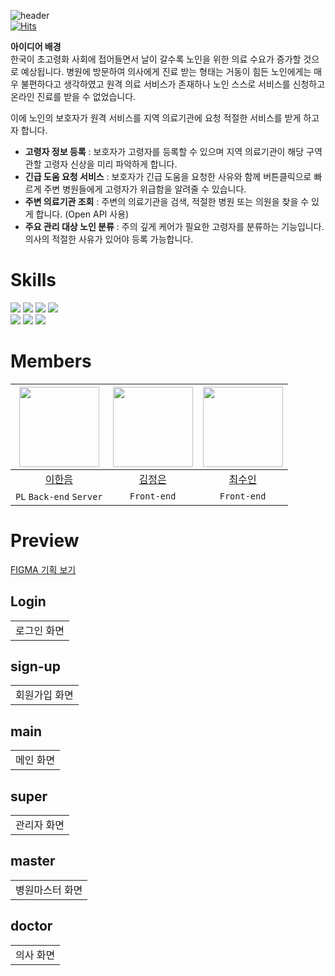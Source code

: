 ![header](https://capsule-render.vercel.app/api?type=waving&color=gradient&animation=twinkling&height=230&text=2024%20한국스마트정보교육원%20SW경진대회%20&desc=Team.%20C-Lab&fontSize=40&fontAlign=50&fontAlignY=33&descSize=20&descAlign=50&descAlignY=55)  
[![Hits](https://hits.seeyoufarm.com/api/count/incr/badge.svg?url=https%3A%2F%2Fgithub.com%2Fslo-saeng&count_bg=%23F2E6D6&title_bg=%23FCBA69&icon=&icon_color=%23FCBA69&title=hits&edge_flat=false)](https://hits.seeyoufarm.com)

 **아이디어 배경** <br/>
한국이 초고령화 사회에 접어들면서 날이 갈수록 노인을 위한 의료 수요가 증가할 것으로 예상됩니다. 병원에 방문하여 의사에게 진료 받는 형태는 거동이 힘든 노인에게는 매우 불편하다고 생각하였고 원격 의료 서비스가 존재하나 노인 스스로 서비스를 신청하고 온라인 진료를 받을 수 없었습니다.

이에 노인의 보호자가 원격 서비스를 지역 의료기관에 요청 적절한 서비스를 받게 하고자 합니다.

- **고령자 정보 등록**
: 보호자가 고령자를 등록할 수 있으며 지역 의료기관이 해당 구역 관할 고령자 신상을 미리 파악하게 합니다.
- **긴급 도움 요청 서비스**
: 보호자가 긴급 도움을 요청한 사유와 함께 버튼클릭으로 빠르게 주변 병원들에게 고령자가 위급함을 알려줄 수 있습니다.
- **주변 의료기관 조회**
: 주변의 의료기관을 검색, 적절한 병원 또는 의원을 찾을 수 있게 합니다. (Open API 사용)
- **주요 관리 대상 노인 분류**
: 주의 깊게 케어가 필요한 고령자를 분류하는 기능입니다. 의사의 적절한 사유가 있어야 등록 가능합니다.


# Skills
<img src="https://img.shields.io/badge/java-007396?style=for-the-badge&logo=java&logoColor=white"> <img src="https://img.shields.io/badge/springboot-6DB33F?style=for-the-badge&logo=springboot&logoColor=white"> <img src="https://img.shields.io/badge/mysql-4479A1?style=for-the-badge&logo=mysql&logoColor=white"> <img src="https://img.shields.io/badge/ec2-FF9900?style=for-the-badge&logo=amazonec2&logoColor=white"> <br/> <img src="https://img.shields.io/badge/react-61DAFB?style=for-the-badge&logo=react&logoColor=black">  <img src="https://img.shields.io/badge/typescript-3178C6?style=for-the-badge&logo=typescript&logoColor=black"> <img src="https://img.shields.io/badge/tailwind%20css-06B6D4?style=for-the-badge&logo=tailwindcss&logoColor=black">
# Members
|<img src="https://avatars.githubusercontent.com/u/103233513?v=4" width="128" />|<img src="https://avatars.githubusercontent.com/u/128335727?v=4" width="128" />|<img src="https://avatars.githubusercontent.com/u/138277645?v=4" width="128" />| 
|:---------:|:---------:|:---------:|
|[이한음](https://github.com/LeeHanEum)|[김정은](https://github.com/younghak9905)|[최수인](https://github.com/sooinice)|
| `PL` `Back-end` `Server` | `Front-end` | `Front-end` |  

# Preview
[FIGMA 기획 보기](https://www.figma.com/design/u3EUyaeCYhljXo5sQ35BQW/2024-%ED%95%9C%EA%B5%AD%EC%8A%A4%EB%A7%88%ED%8A%B8%EC%A0%95%EB%B3%B4%EA%B5%90%EC%9C%A1%EC%9B%90-SW-%EA%B0%9C%EB%B0%9C?node-id=108-3&t=dQb7qfVGx4x01ann-0)
## Login
|| 
|:---------:|
|로그인 화면|
## sign-up
||
|:---------:|
|회원가입 화면|
## main
||
|:---------:|
|메인 화면|
## super
||
|:---------:|
|관리자 화면|
## master
||
|:---------:|
|병원마스터 화면|
## doctor
||
|:---------:|
|의사 화면|
